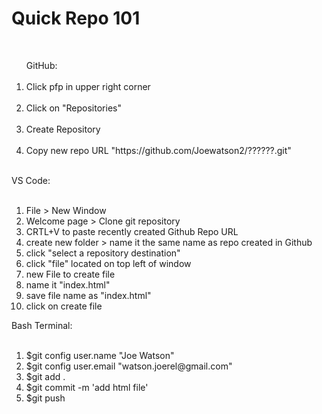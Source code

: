 <H1><b>Quick Repo 101</b></H1><br>
<ol> 
GitHub:<br><br>
<li> Click pfp in upper right corner</li><br>
<li>Click on "Repositories"</li><br>
<li>Create Repository</li><br>
<li>Copy new repo URL "https://github.com/Joewatson2/??????.git"</li><br>
</ol>
VS Code:<br><br>
<ol>
  <li>File > New Window</li>
  <li>Welcome page > Clone git repository</li>
  <li>CRTL+V to paste recently created Github Repo URL</li>
  <li>create new folder > name it the same name as repo created in Github</li>
  <li>click "select a repository destination"</li>
  <li>click "file" located on top left of window</li>
  <li>new File to create file</li>
  <li>name it "index.html"</li>
  <li>save file name as "index.html" </li>
  <li>click on create file</li>
</ol>
Bash Terminal:<br><br>
<ol>
  <li>$git config user.name "Joe Watson"</li>
  <li>$git config user.email "watson.joerel@gmail.com"</li>
  <li>$git add .</li>
  <li>$git commit -m 'add html file'</li>
  <li>$git push</li>
  
</ol>


